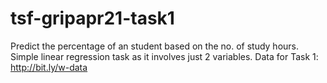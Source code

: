 # tsf-gripapr21-task1
Predict the percentage of an student based on the no. of study hours. Simple linear regression task as it involves just 2 variables. Data for Task 1: http://bit.ly/w-data
